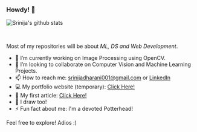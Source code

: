 ### Howdy! 🌻

<!--const themes = {
  azure: {
    title_color: "086972",
    icon_color: "086972",
    text_color: "393e46",
    bg_color: "eeeeee",
  },
  }; -->
  


![Srinija's github stats](https://github-readme-stats.vercel.app/api?username=srinijadharani&show_icons=true&theme=dark) <br>
<!-- ![Top Langs](https://github-readme-stats.vercel.app/api/top-langs/?username=srinijadharani&layout=compact&show_icons=true&theme=dark) --> <br> 

Most of my repositories will be about <i>ML, DS and Web Development</i>. 
- 🔭 I’m currently working on Image Processing using OpenCV.
- 👯 I’m looking to collaborate on Computer Vision and Machine Learning Projects.
- 📫 How to reach me: srinijadharani001@gmail.com
                  or [LinkedIn](https://www.linkedin.com/in/srinijadharani/)
- 💻 My portfolio website (temporary): [Click Here!](https://srinijadharani.github.io/portfolio-2.0/)
- 📝 My first article: [Click Here!](https://analyticsindiamag.com/how-i-played-the-chrome-dino-game-with-just-my-palm/)
- 🎨 I draw too!
- ⚡ Fun fact about me: I'm a devoted Potterhead!

Feel free to explore!
Adios :)

